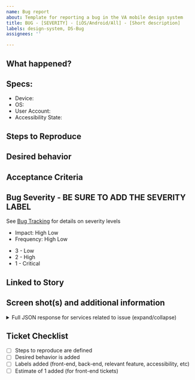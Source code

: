 ```yaml
---
name: Bug report
about: Template for reporting a bug in the VA mobile design system
title: BUG - [SEVERITY] - [iOS/Android/All] - [Short description]
labels: design-system, DS-Bug
assignees: ''

---
```


<!-- Please fill out all of the relevant sections of this template.  -->
## What happened?
<!-- General overview of what happened and where it happened -->

## Specs:
<!-- What are the specifics that are important to this issue? Delete anything that isn't important -->
- Device:
- OS:
- User Account:
- Accessibility State:

## Steps to Reproduce
<!-- Step by step instructions on how to reproduce. BE AS SPECIFIC AS POSSIBLE -->

## Desired behavior
<!-- What *should* have happened -->

## Acceptance Criteria
<!-- What is/are the requirements for fixing the bug? If this bug was found without a ticket, leave blank. It should be filled in during the next bug scrub. -->

## Bug Severity - BE SURE TO ADD THE SEVERITY LABEL
<!-- How bad is it? --> 
See [Bug Tracking](https://department-of-veterans-affairs.github.io/va-mobile-app/docs/QA#issue-severity) for details on severity levels
<!-- Pick high or low for each category, using definitions in the link above if needed. -->
- Impact: High Low 
- Frequency: High Low 

<!-- Pick a single severity label (and delete the others) -->
<!-- sev-1 is HIGH for both impact and frequency, sev-2 is HIGH in one measure and LOW in the other, sev-3 is LOW for both -->
- 3 - Low
- 2 - High
- 1 - Critical

## Linked to Story
<!-- OPTIONAL. Add the link to the issue here. you can shorthand the link like this: #598 where 598 is the ticket number. Skip if found during a regression. -->

## Screen shot(s) and additional information
<!-- Add any screen shots, video, gifs, etc that will help the engineers track down the issue. The 'details' section below will expand/collapse, so is a good default location for long JSON responses.  -->

<details>
  <summary>Full JSON response for services related to issue (expand/collapse)</summary>
  <!-- Copy-paste the JSON from Charles here. Easiest is to use the 'raw' tab which will include header + body. -->

</details>

## Ticket Checklist
- [ ] Steps to reproduce are defined
- [ ] Desired behavior is added
- [ ] Labels added (front-end, back-end, relevant feature, accessibility, etc)
- [ ] Estimate of 1 added (for front-end tickets)
